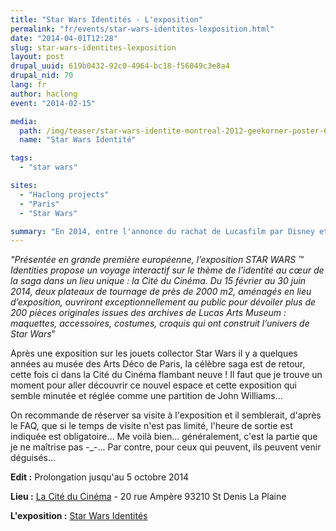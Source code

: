 ```yaml
---
title: "Star Wars Identités - L'exposition"
permalink: "fr/events/star-wars-identites-lexposition.html"
date: "2014-04-01T12:28"
slug: star-wars-identites-lexposition
layout: post
drupal_uuid: 619b0432-92c0-4964-bc18-f56049c3e8a4
drupal_nid: 70
lang: fr
author: haclong
event: "2014-02-15"

media:
  path: /img/teaser/star-wars-identite-montreal-2012-geekorner-poster-610x250.png
  name: "Star Wars Identité"

tags:
  - "star wars"

sites:
  - "Haclong projects"
  - "Paris"
  - "Star Wars"

summary: "En 2014, entre l'annonce du rachat de Lucasfilm par Disney et la sortie de l'épisode VII, une exposition se tient à Paris. Star Wars Identités propose de découvrir les personnages de la saga sous un autre jour... "
---
```


<cite>"Présentée en grande première européenne, l’exposition STAR WARS ™ Identities propose un voyage interactif sur le thème de l'identité au cœur de la saga dans un lieu unique : la Cité du Cinéma. Du 15 février au 30 juin 2014, deux plateaux de tournage de près de 2000 m2, aménagés en lieu d’exposition, ouvriront exceptionnellement au public pour dévoiler plus de 200 pièces originales issues des archives de Lucas Arts Museum : maquettes, accessoires, costumes, croquis qui ont construit l’univers de Star Wars</cite>"

Après une exposition sur les jouets collector Star Wars il y a quelques années au musée des Arts Déco de Paris, la célèbre saga est de retour, cette fois ci dans la Cité du Cinéma flambant neuve ! Il faut que je trouve un moment pour aller découvrir ce nouvel espace et cette exposition qui semble minutée et réglée comme une partition de John Williams...

On recommande de réserver sa visite à l'exposition et il semblerait, d'après le FAQ, que si le temps de visite n'est pas limité, l'heure de sortie est indiquée est obligatoire... Me voilà bien... généralement, c'est la partie que je ne maîtrise pas -_-... Par contre, pour ceux qui peuvent, ils peuvent venir déguisés...

**Edit :** Prolongation jusqu'au 5 octobre 2014

**Lieu :** <a href="http://prehome.la-cite-du-cinema.eu/" target="_blank">La Cité du Cinéma</a> - 20 rue Ampère 93210 St Denis La Plaine

**L'exposition :** <a href="http://www.starwarsidentites.com/" target="_blank">Star Wars Identités</a>


